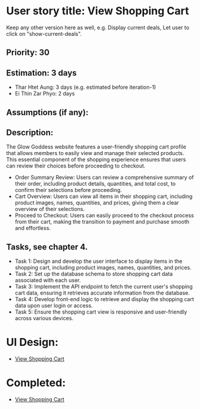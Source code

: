 # User story title: View Shopping Cart

Keep any other version here as well, e.g. Display current deals, Let user to click on "show-current-deals".

## Priority: 30

## Estimation: 3 days
* Thar Htet Aung: 3 days (e.g. estimated before iteration-1)
* Ei Thin Zar Phyo: 2 days

## Assumptions (if any):

## Description: 
The Glow Goddess website features a user-friendly shopping cart profile that allows members to easily view and manage their selected products. This essential component of the shopping experience ensures that users can review their choices before proceeding to checkout.
* Order Summary Review: Users can review a comprehensive summary of their order, including product details, quantities, and total cost, to confirm their selections before proceeding.
* Cart Overview: Users can view all items in their shopping cart, including product images, names, quantities, and prices, giving them a clear overview of their selections.
* Proceed to Checkout: Users can easily proceed to the checkout process from their cart, making the transition to payment and purchase smooth and effortless.

## Tasks, see chapter 4.

* Task 1: Design and develop the user interface to display items in the shopping cart, including product images, names, quantities, and prices.
* Task 2: Set up the database schema to store shopping cart data associated with each user.
* Task 3: Implement the API endpoint to fetch the current user's shopping cart data, ensuring it retrieves accurate information from the database.
* Task 4: Develop front-end logic to retrieve and display the shopping cart data upon user login or access.
* Task 5: Ensure the shopping cart view is responsive and user-friendly across various devices.

# UI Design:
* [View Shopping Cart](./view_shopping_cart.jpeg)


# Completed: 
* [View Shopping Cart](./view_shopping_cart.jpeg)

